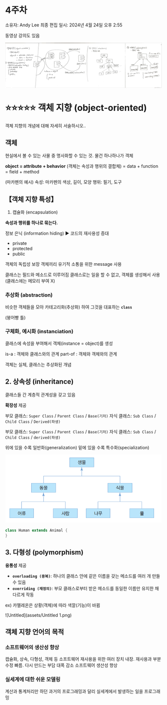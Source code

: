 # 4주차

소유자: Andy Lee
최종 편집 일시: 2024년 4월 24일 오후 2:55

동영상 강의도 있음

![Untitled](assets/Untitled.jpeg)

# ⭐⭐⭐⭐⭐ 객체 지향 (object-oriented)
객체 지향의 개념에 대해 자세히 서술하시오..

## 객체

현실에서 볼 수 있는 사물 중 명사화할 수 있는 것.
물건 하나하나가 객체

**object
= attribute + behavior** (객체는 속성과 행위의 결합체)
= data + function
= field + method

(마카펜의 예시)
속성: 마카펜의 색상, 길이, 모양
행위: 필기, 도구

## 【객체 지향 특성】
1. 캡슐화 (encapsulation)

**속성과 행위를 하나로 묶는다.**

정보 은닉 (information hiding) ▶ 코드의 재사용성 증대

- private
- protected
- public

객체의 독립성 보장
객체끼리 유기적 소통을 위한 message 사용

클래스는 필드와 메소드로 이루어짐
클래스로는 일을 할 수 없고, 객체를 생성해서 사용 (클래스에는 메모리 부여 X)

### 추상화 (abstraction)

비슷한 객체들을 모아 카테고리화(추상화) 하여 그것을 대표하는 **`class`**

(붕어빵 틀)

### 구체화, 예시화 (instanciation)

클래스에 속성을 부여해서 객체(instance = object)를 생성

is-a : 객체와 클래스와의 관계
part-of : 객체와 객체와의 관계

객체는 실체, 클래스는 추상화된 개념

## 2. 상속성 (inheritance)

클래스들 간 계층적 관계성을 갖고 있음

**확장성** 제공

부모 클래스: `Super Class` / `Parent Class` / `Base(기저)`
자식 클래스: `Sub Class` / `Child Class` / `Derived(파생)`

부모 클래스: `Super Class` / `Parent Class` / `Base(기저)`
자식 클래스: `Sub Class` / `Child Class` / `derived(파생)` 

위에 있을 수록 일반화(generalization)
밑에 있을 수록 특수화(specialization)

![Untitled](assets/Untitled.png)

```java
class Human extends Animal {
}
```

## 3. 다형성 (polymorphism)

**융통성** 제공

- **`overloading (중복)`**: 하나의 클래스 안에 같은 이름을 갖는 메소드를 여러 개 만들 수 있음
- **`overriding (재정의)`**: 부모 클래스로부터 받은 메소드를 동일한 이름만 유지한 채 다르게 작동

ex) 카멜레온은 상황(객체)에 따라 색깔(기능)이 바뀜

![Untitled](assets/Untitled 1.png)

## 객체 지향 언어의 목적

### 소프트웨어의 생산성 향상

캡슐화, 상속, 다형성, 객체 등 소프트웨어 재사용을 위한 여러 장치 내장.
재사용과 부분 수정 빠름.
다시 만드는 부담 대폭 감소
소프트웨어 생산성 향상

### 실세계에 대한 쉬운 모델링

계산과 통계처리만 하던 과거의 프로그래밍과 달리 실세계에서 발생하는 일을 프로그래밍